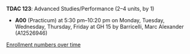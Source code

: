 **TDAC 123**: Advanced Studies/Performance (2–4 units, by 1)

- **A00** (Practicum) at 5:30 pm–10:20 pm on Monday, Tuesday, Wednesday, Thursday, Friday at GH 15 by Barricelli, Marc Alexander (A12526946)

[Enrollment numbers over time](./TDAC123.tsv)
